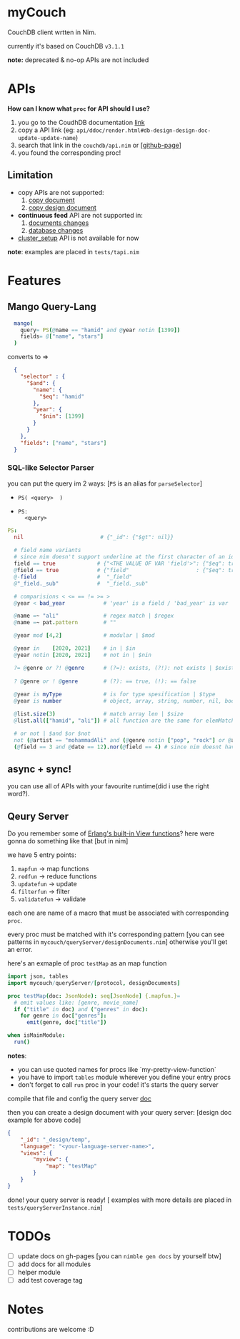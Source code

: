 # myCouch
CouchDB client wrtten in Nim.

currently it's based on CouchDB `v3.1.1`

**note:** deprecated & no-op APIs are not included

# APIs
**How can I know what `proc` for API should I use?**
1. you go to the CoudhDB documentation [link](http://docs.couchdb.org/en/3.1.1/api/) 
2. copy a API link (eg: `api/ddoc/render.html#db-design-design-doc-update-update-name`)
3. search that link in the `couchdb/api.nim` or [[github-page](https://hamidb80.github.io/mycouch/)]
4. you found the corresponding proc!

## Limitation
* copy APIs are not supported:
  1. [copy document](https://docs.couchdb.org/en/latest/api/document/common.html#copy--db-docid)
  2. [copy design document](https://docs.couchdb.org/en/latest/api/ddoc/common.html#copy--db-_design-ddoc)
* __continuous feed__ API are not supported in:
  1. [documents changes](https://docs.couchdb.org/en/latest/api/database/changes.html#get--db-_changes)
  2. [database changes](https://docs.couchdb.org/en/latest/api/server/common.html#db-updates)
* [cluster_setup](https://docs.couchdb.org/en/latest/api/server/common.html#cluster-setup) API is not available for now

**note**: examples are placed in `tests/tapi.nim`

# Features
## Mango Query-Lang
  ```nim
    mango(
      query= PS(@name == "hamid" and @year notin [1399])
      fields= @["name", "stars"]
    )
  ```
  converts to =>
  ```json
    {
      "selector" : {
        "$and": {
          "name": {
            "$eq": "hamid"
          },
          "year": {
            "$nin": [1399]
          }
        }
      },
      "fields": ["name", "stars"]
    }
  ```

### SQL-like Selector Parser
you can put the query im 2 ways: [`PS` is an alias for `parseSelector`]

- `PS( <query>  )`
- 
  ```
  PS:
    <query>
  ```

```nim
PS:
  nil                        # {"_id": {"$gt": nil}}
  
  # field name variants
  # since nim doesn't support underline at the first character of an identifier, you can use -
  field == true             # {"<THE VALUE OF VAR 'field'>": {"$eq": true}}
  @field == true            # {"field"                     : {"$eq": true}}
  @-field                   #  "_field" 
  @"_field._sub"            #  "_field._sub"

  # comparisions < <= == != >= >
  @year < bad_year            # 'year' is a field / 'bad_year' is var

  @name =~ "ali"              # regex match | $regex
  @name =~ pat.pattern        # ""

  @year mod [4,2]             # modular | $mod

  @year in    [2020, 2021]    # in | $in
  @year notin [2020, 2021]    # not in | $nin

  ?= @genre or ?! @genre      # (?=): exists, (?!): not exists | $exists
  
  ? @genre or ! @genre        # (?): == true, (!): == false
  
  @year is myType             # is for type spesification | $type
  @year is number             # object, array, string, number, nil, bool

  @list.size(3)               # match array len | $size
  @list.all(["hamid", "ali"]) # all function are the same for elemMatch, allMatch, keyMapMatch functions | $all 

  # or not | $and $or $not
  not (@artist == "mohammadAli" and (@genre notin ["pop", "rock"] or @artist == "iman khodaee"))
  (@field == 3 and @date == 12).nor(@field == 4) # since nim doesnt have 'nor' operator | $nor
```

## async + sync!
you can use all of APIs with your favourite runtime(did i use the right word?).

## Qeury Server
Do you remember some of [Erlang's built-in View functions](https://docs.couchdb.org/en/latest/ddocs/ddocs.html#built-in-reduce-functions)? 
here were gonna do something like that [but in nim]

we have 5 entry points:
  1. `mapfun`       -> map functions
  2. `redfun`       -> reduce functions
  3. `updatefun`    -> update 
  4. `filterfun`    -> filter
  5. `validatefun`  -> validate

each one are name of a macro that must be associated with corresponding `proc`.

every proc must be matched with it's corresponding pattern [you can see patterns in `mycouch/queryServer/designDocuments.nim`] otherwise you'll get an error.

here's an exmaple of proc `testMap` as an map function
```nim
import json, tables
import mycouch/queryServer/[protocol, designDocuments]

proc testMap(doc: JsonNode): seq[JsonNode] {.mapfun.}= 
  # emit values like: [genre, movie_name]
  if ("title" in doc) and ("genres" in doc):
    for genre in doc["genres"]:
      emit(genre, doc["title"])

when isMainModule:
  run()
```
**notes**:
* you can use quoted names for procs like \`my-pretty-view-function\`
* you have to import `tables` module wherever you define your entry procs
* don't forget to call `run` proc in your code! it's starts the query server

compile that file and config the query server [doc](https://docs.couchdb.org/en/3.1.1/config/query-servers.html#query-servers-definition)

then you can create a design document with your query server: [design doc example for above code]
```json
{
    "_id": "_design/temp",
    "language": "<your-language-server-name>",
    "views": {
        "myview": {
            "map": "testMap"
        }
    }
}
```

done! your query server is ready!
[ examples with more details are placed in `tests/queryServerInstance.nim`]

# TODOs
 - [ ] update docs on gh-pages [you can `nimble gen docs` by yourself btw]
 - [ ] add docs for all modules
 - [ ] helper module
 - [ ] add test coverage tag

# Notes
contributions are welcome :D